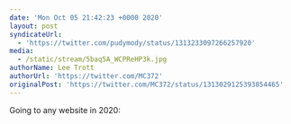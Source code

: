 ```yaml
---
date: 'Mon Oct 05 21:42:23 +0000 2020'
layout: post
syndicateUrl:
  - 'https://twitter.com/pudymody/status/1313233097266257920'
media:
  - /static/stream/5baq5A_WCPReHP3k.jpg
authorName: Lee Trott
authorUrl: 'https://twitter.com/MC372'
originalPost: 'https://twitter.com/MC372/status/1313029125393854465'
---
```

Going to any website in 2020: 